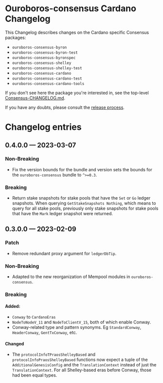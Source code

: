 # Ouroboros-consensus Cardano Changelog

This Changelog describes changes on the Cardano specific Consensus packages:
- `ouroboros-consensus-byron`
- `ouroboros-consensus-byron-test`
- `ouroboros-consensus-byronspec`
- `ouroboros-consensus-shelley`
- `ouroboros-consensus-shelley-test`
- `ouroboros-consensus-cardano`
- `ouroboros-consensus-cardano-test`
- `ouroboros-consensus-cardano-tools`

If you don't see here the package you're interested in, see the top-level
[Consensus-CHANGELOG.md](../Consensus-CHANGELOG.md).

If you have any doubts, please consult the [release
process](../ouroboros-consensus/docs/ReleaseProcess.md).

# Changelog entries

<a id='changelog-0.4.0.0'></a>
## 0.4.0.0 — 2023-03-07

### Non-Breaking

- Fix the version bounds for the bundle and version sets the bounds for the
  `ouroboros-consensus` bundle to `^>=0.3`.

### Breaking

- Return stake snapshots for stake pools that have the `Set` or `Go` ledger
  snapshots. When querying `GetStakeSnapshots Nothing`, which means to query for
  all stake pools, previously only stake snapshots for stake pools that have the
  `Mark` ledger snapshot were returned.

<a id='changelog-0.3.0.0'></a>
## 0.3.0.0 — 2023-02-09

### Patch

- Remove redundant proxy argument for `ledgerDbTip`.

### Non-Breaking

- Adapted to the new reorganization of Mempool modules in `ouroboros-consensus`.

### Breaking

####  Added:
- `Conway` to `CardanoEras`
- `NodeToNodeV_11` and `NodeToClientV_15`, both of which enable Conway.
- Conway-related type and pattern synonyms. Eg `StandardConway`, `HeaderConway`,
  `GentTxConway`, etc.

#### Changed

- The `protocolInfoTPraosShelleyBased` and `protocolInfoPraosShelleyBased`
  functions now expect a tuple of the `AdditionalGenesisConfig` and the
  `TranslationContext` instead of just the `TranslationContext`. For all
  Shelley-based eras before Conway, those had been equal types.
